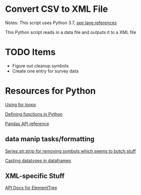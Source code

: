 # Convert CSV to XML File

Notes: This script uses Python 3.7, [see lang references ](https://docs.python.org/3/)

This Python script reads in a data file and outputs it to a XML file

# TODO Items
- Figure out cleanup symbols
- Create one entry for survey data

# Resources for Python  
[Using for loops](https://docs.python.org/3/reference/compound_stmts.html#the-for-statement)

[Defining functions in Python](https://docs.python.org/3/reference/compound_stmts.html#function-definitions)

[Pandas API reference](https://pandas.pydata.org/pandas-docs/stable/reference/index.html)

## data manip tasks/formatting

[Series.str.strip for removing symbols which seems to botch stuff](https://pandas.pydata.org/pandas-docs/stable/reference/api/pandas.Series.str.strip.html)

[Casting datatypes in dataframes](https://stackoverflow.com/questions/37697934/how-to-remove-symbol-for-particular-column-in-dataframeusing-python-pandas)

## XML-specific Stuff 
[API Docs for ElementTree](https://docs.python.org/3/library/xml.etree.elementtree.html)